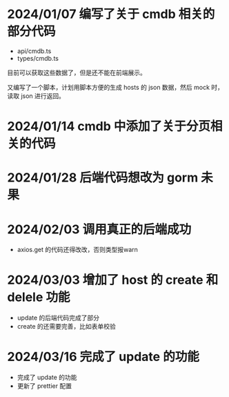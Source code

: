 # 2024/01/07 编写了关于 cmdb 相关的部分代码 

* api/cmdb.ts
* types/cmdb.ts

目前可以获取这些数据了，但是还不能在前端展示。

又编写了一个脚本，计划用脚本方便的生成 hosts 的 json 数据，然后 mock 时，读取 json 进行返回。

# 2024/01/14 cmdb 中添加了关于分页相关的代码

# 2024/01/28 后端代码想改为 gorm 未果

# 2024/02/03 调用真正的后端成功
* axios.get 的代码还得改改，否则类型报warn

# 2024/03/03 增加了 host 的 create 和 delele 功能

* update 的后端代码完成了部分
* create 的还需要完善，比如表单校验


# 2024/03/16 完成了 update 的功能

* 完成了 update 的功能
* 更新了 prettier 配置
